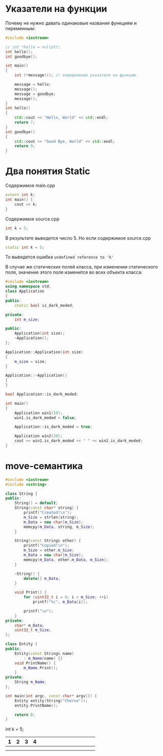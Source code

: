 
# Указатели на функции

Почему не нужно давать одинаковые названия функциям и переменным:

```cpp
#include <iostream>

// int *hello = nullptr;
int hello();
int goodbye();

int main()
{
    int (*message)(); // определение указателя на функцию

    message = hello;
    message();
    message = goodbye;
    message();
}
int hello()
{
    std::cout << "Hello, World" << std::endl;
    return 7;
}
int goodbye()
{
    std::cout << "Good Bye, World" << std::endl;
    return 9;
}
```

# Два понятия Static

Содержимое main.cpp

```cpp
extern int k;
int main() {
    cout << k;
}
```
Содержимое source.cpp
```cpp
int k = 5;
```
В результате выведется число 5.
Но если содержимое source.cpp
```cpp
static int k = 5;
```

То выведется ошибка `undefined reference to 'k'`

В случае же статических полей класса, при изменении статического поля, значение этого поля изменится во всех объекта класса:
```cpp
#include <iostream>
using namespace std;
class Application
{
public:
    static bool is_dark_moded;

private:
    int m_size;

public:
    Application(int size);
    ~Application();
};

Application::Application(int size)
{
    m_size = size;
}

Application::~Application()
{
}

bool Application::is_dark_moded;

int main()
{
    Application win1(10);
    win1.is_dark_moded = false;

    Application::is_dark_moded = true;

    Application win2(20);
    cout << win1.is_dark_moded << " " << win2.is_dark_moded;
}
```
# move-семантика
```cpp
#include <iostream>
#include <cstring>

class String {
public:
    String() = default;
    String(const char* string) {
        printf("Created!\n");
        m_Size = strlen(string);
        m_Data = new char[m_Size];
        memcpy(m_Data, string, m_Size);
    }

    String(const String& other) {
        printf("Copied!\n");
        m_Size = other.m_Size;
        m_Data = new char[m_Size];
        memcpy(m_Data, other.m_Data, m_Size);
    }

    ~String() {
        delete[] m_Data;
    }

    void Print() {
        for (uint32_t i = 0; i < m_Size; ++i)
            printf("%c", m_Data[i]);

        printf("\n");
    }
private:
    char* m_Data;
    uint32_t m_Size;
};

class Entity {
public:
    Entity(const String& name)
        : m_Name(name) {}
    void PrintName() {
        m_Name.Print();
    }
private:
    String m_Name;
};

int main(int argc, const char* argv[]) {
    Entity entity(String("Cherno"));
    entity.PrintName();

    return 0;
}
```


int k = 5;

| 1   | 2   | 3   | 4    |     |     |     |     |     |     |     |     |     |     |     |
| --- | --- | --- | --- | --- | --- | --- | --- | --- | --- | --- | --- | --- | --- | --- |
|     |     |     |     |     |     |     |     |     |     |     |     |     |     |     |
|     |     |     |     |     |     |     |     |     |     |     |     |     |     |     |
